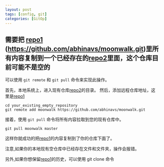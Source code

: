 ```yaml
---
layout: post
tags: [config, git]
categories: [GitOp]
---
```



## 需要把 [repo1](https://github.com/abhinavs/moonwalk.git) (https://github.com/abhinavs/moonwalk.git)里所有内容复制到一个已经存在的[repo2](xx)里面，这个仓库目前可能不是空的

可以使用 `git remote` 和 `git pull` 命令来实现此操作。

首先，本地系统上，进入现有仓库[repo2](xx)的目录。
然后，添加远程仓库地址，这里是[repo1](https://github.com/abhinavs/moonwalk.git)
```
cd your_existing_empty_repository
git remote add moonwalk https://github.com/abhinavs/moonwalk.git
```
接着，使用 `git pull` 命令将所有内容拉取到您的现有仓库中。

```
git pull moonwalk master
```

这样你就成功的把[repo1](https://github.com/abhinavs/moonwalk.git)的内容复制到了你的仓库下面了。

注意,如果你的本地现有空仓库中已经存在文件和文件夹，操作会报错。

另外,如果你想保留[repo1](https://github.com/abhinavs/moonwalk.git)的历史，可以使用 git clone 命令